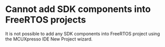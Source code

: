 # Cannot add SDK components into FreeRTOS projects
It is not possible to add any SDK components into FreeRTOS project using the MCUXpresso IDE New Project wizard.